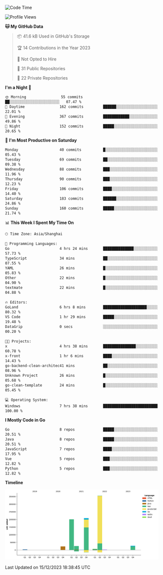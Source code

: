 <!--START_SECTION:waka-->
![Code Time](http://img.shields.io/badge/Code%20Time-2%2C178%20hrs%2040%20mins-blue)

![Profile Views](http://img.shields.io/badge/Profile%20Views-1-blue)

**🐱 My GitHub Data** 

> 📦 41.6 kB Used in GitHub's Storage 
 > 
> 🏆 14 Contributions in the Year 2023
 > 
> 🚫 Not Opted to Hire
 > 
> 📜 31 Public Repositories 
 > 
> 🔑 22 Private Repositories 
 > 
**I'm a Night 🦉** 

```text
🌞 Morning                55 commits          ██░░░░░░░░░░░░░░░░░░░░░░░   07.47 % 
🌆 Daytime                162 commits         ██████░░░░░░░░░░░░░░░░░░░   22.01 % 
🌃 Evening                367 commits         ████████████░░░░░░░░░░░░░   49.86 % 
🌙 Night                  152 commits         █████░░░░░░░░░░░░░░░░░░░░   20.65 % 
```
📅 **I'm Most Productive on Saturday** 

```text
Monday                   40 commits          █░░░░░░░░░░░░░░░░░░░░░░░░   05.43 % 
Tuesday                  69 commits          ██░░░░░░░░░░░░░░░░░░░░░░░   09.38 % 
Wednesday                88 commits          ███░░░░░░░░░░░░░░░░░░░░░░   11.96 % 
Thursday                 90 commits          ███░░░░░░░░░░░░░░░░░░░░░░   12.23 % 
Friday                   106 commits         ████░░░░░░░░░░░░░░░░░░░░░   14.40 % 
Saturday                 183 commits         ██████░░░░░░░░░░░░░░░░░░░   24.86 % 
Sunday                   160 commits         █████░░░░░░░░░░░░░░░░░░░░   21.74 % 
```


📊 **This Week I Spent My Time On** 

```text
🕑︎ Time Zone: Asia/Shanghai

💬 Programming Languages: 
Go                       4 hrs 24 mins       ██████████████░░░░░░░░░░░   57.73 % 
TypeScript               34 mins             ██░░░░░░░░░░░░░░░░░░░░░░░   07.55 % 
YAML                     26 mins             █░░░░░░░░░░░░░░░░░░░░░░░░   05.83 % 
Other                    22 mins             █░░░░░░░░░░░░░░░░░░░░░░░░   04.90 % 
textmate                 22 mins             █░░░░░░░░░░░░░░░░░░░░░░░░   04.88 % 

🔥 Editors: 
GoLand                   6 hrs 8 mins        ████████████████████░░░░░   80.32 % 
VS Code                  1 hr 29 mins        █████░░░░░░░░░░░░░░░░░░░░   19.48 % 
DataGrip                 0 secs              ░░░░░░░░░░░░░░░░░░░░░░░░░   00.20 % 

🐱‍💻 Projects: 
x                        4 hrs 38 mins       ███████████████░░░░░░░░░░   60.78 % 
x-front                  1 hr 6 mins         ████░░░░░░░░░░░░░░░░░░░░░   14.43 % 
go-backend-clean-architec41 mins             ██░░░░░░░░░░░░░░░░░░░░░░░   08.96 % 
Unknown Project          26 mins             █░░░░░░░░░░░░░░░░░░░░░░░░   05.68 % 
go-clean-template        24 mins             █░░░░░░░░░░░░░░░░░░░░░░░░   05.45 % 

💻 Operating System: 
Windows                  7 hrs 38 mins       █████████████████████████   100.00 % 
```

**I Mostly Code in Go** 

```text
Go                       8 repos             █████░░░░░░░░░░░░░░░░░░░░   20.51 % 
Java                     8 repos             █████░░░░░░░░░░░░░░░░░░░░   20.51 % 
JavaScript               7 repos             ████░░░░░░░░░░░░░░░░░░░░░   17.95 % 
Vue                      5 repos             ███░░░░░░░░░░░░░░░░░░░░░░   12.82 % 
Python                   5 repos             ███░░░░░░░░░░░░░░░░░░░░░░   12.82 % 
```



**Timeline**

![Lines of Code chart](https://raw.githubusercontent.com/youtiaoguagua/youtiaoguagua/master/assets/bar_graph.png)


 Last Updated on 15/12/2023 18:38:45 UTC
<!--END_SECTION:waka-->